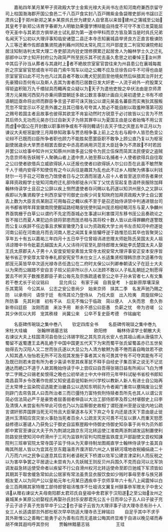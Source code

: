 <!-- { "loadSidebar": true } -->
　　嘉祐四年某月某甲子资政殿大学士金紫光禄大夫尚书左丞知河南府兼西京留守司上柱国渤海郡开国公食邑二千八百戸食实封八百戸赐紫金鱼袋赠吏部尚书諡曰正肃呉公于郑州新郑之某乡某原呉氏世为建安人自曾髙以来皆建州之蒲城至公始其皇考于新郑公讳育字春卿为人明敏劲果彊学博辩能自持度不可守不发已发莫能屈夺天圣中与其弟京方俱举进士试礼部为第一遂中甲科而京方皆及第当是时呉氏兄弟名闻天下公初以大理评事知临安诸暨二县迁本寺丞知襄城县举贤良方正直言极谏防入三等迁著作佐郎直集贤院通判蘓州同知太常礼院三司戸部度支二判官知谏院修起居注知制诰判太常大理二寺吏部流内铨史馆修撰累迁起居舍人为翰林学士久之迁礼部郎中以学士知开封府公为政简严所至民乐其不扰去虽久愈思之初秦悼王汝州界中其后子孙当从葬者与其歳时上者不絶故宗室宦官尝往来为州县患公在襄城每裁折之宗室宦官怒或夜半叩县门索牛驾车以动之公輙不应及旦徐告曰牛不可得也由是宗室宦官曰此不可为也凡过其县者不敢以鹰犬犯民田至他境矣然后纵猎其治开封尤先豪猾曰吾何有以及斯人去其为害者而已居数日发大奸吏一人流于岭外一府股栗又得钜盗积赃万九千缗狱具而輙再变众疑以为天子为遣他吏按之卒伏法由是京师肃清方元昊叛河西契丹亦乗间隳盟朝廷多故公数言事献计画自元昊初遣使上书有不顺语朝廷亟命将出师而群臣争言竖子即可诛灭独公以谓元昊虽名蕃臣而实夷狄其服叛荒忽不常宜示以不足责外置之且其已僣名号夸其人势必不能自削以取羞种落第可因之赐号若国主者且故事也彼得其欲宜不肯妄动然时方锐意于必讨故皆以公言为不然其后师久无功而元昊亦归过自新天子为除其罪卒以为夏国主由是议者始悔不用公言而虚中国公在开封数以职事辨争或有不得则輙请引去天子惜之庆歴五年正月以为谏议大夫枢宻副使三月拜叅知政事与贾丞相争事上前上之左右与殿中人皆恐色变公论辩不已既而曰臣所争者职也顾力不能胜矣愿罢臣职不敢争上顾公直乃复以为枢宻副使居歳余大旱贾丞相罢去御史中丞高若纳用洪范言大臣廷争为不肃故不时若因并罢公以给事中知许州又知蔡州州故多盗公按令为民立伍保而简其法民便安之盗贼为息京师有告妖贼千人聚确山者上遣中贵人驰至蔡以名捕者十人使者欲得兵自往取之公曰使者欲借兵立威欲得妖人以还报也使者曰欲得妖人尔公曰吾在此虽不敏然聚千人于境内安得不知使信有之今以兵往是趣其为乱也此不过乡人相聚为佛事以利钱财尔一弓手召之可致也乃馆使者日与之饮酒而宻遣人召十人者皆至送京师告者果伏辜拜资政殿学士徙知河南府迁礼部侍郎徙永兴军丁父忧去官起复恳请终丧服除加拜翰林侍读学士且召之公辞以疾上恻然遣使者存问赐以名药遂以知洪州居久之又辞以疾即以为集贤殿学士判西京留守司御史台疾少间复知陜府加拜资政殿大学士自公罢去上数为大臣言呉某刚正可用每召之輙以疾不至于是召还始侍讲禁中判通进银台司尚书都省明年拜宣徽南院使鄜延路经略安抚使判延州厐丞相经略河东与夏人争麟州界亟筑栅于白草公以谓约不先定而亟城必生事遽以利害牒河东移书厐公且奏疏论之皆不报已而夏人果犯边杀骁将郭恩而厐丞相与其将校十数人皆以此得罪麟府遂警既而公复以疾辞不任边事且求解宣徽使乃复以为资政殿大学士尚书左丞知河中府遂徙河南公前在河南逾月而去河南人思之闻其复来皆驩呼逆于路惟恐后其卒也皆聚哭公享年五十有五以嘉祐三年四月十五日卒于位曾祖讳进忠赠太师妣陈氏吴国太夫人祖讳谅赠中书令妣葛氏越国太夫人父讳待问官至礼部侍郎赠太保妣李氏楚国太夫人娶王氏太原郡夫人子男十人安度安矩安素皆太常寺太祝安常大理评事安正安本安序皆秘书省正字安厚太常寺奉礼郎安宪安节未仕女三人长适集贤校理韩宗彦次适著作佐郎厐元英皆早卒次适光禄寺丞任逸公在二府时太保公以列卿奉朝请父子在廷士大夫以为荣而公踧踖不安自言子班父前非所以示人以法顾不敢以人子私乱朝廷之制愿得罢去不听天子数推恩郡臣子弟公毎先及宗族疏逺者至公之卒子孙未官者七人有文集若干巻尤长于论议铭曰
　　显允呉公　有家于闽　自我皇考　卜兹新原厚壤深泉　乐其寛简　今公其从　公志之安公昔尚少　始来京师　挟其二季　名发声驰乃赐之防　以承帝问　语惊于廷　有伟其论乃登侍从　乃任大臣　出入险夷　周旋屈伸公所防事　先其利害　初有不从　后无不悔公于临政　简以便人　人失而思　愈久弥新帝曰廷臣　汝刚而直　来汝予用　断余不惑公曰臣愚　负薪之忧　帝为咨嗟　公其少休优以大邦　宠其秩禄　尚冀公来　公卒不复史臣考德　作铭幽宅









　　名臣碑传琬琰之集中巻八
　　钦定四库全书
　　名臣碑传琬琰之集中巻九　　宋杜大珪编
　　张翰林锡墓志铭　　　　　　欧阳修
　　翰林侍读学士朝散大夫右谏议大夫上柱国清河县伯张公讳锡字贶之其先京兆长安人也其祖山甫从唐僖宗入蜀留不返蜀遭王孟再乱絶于中国中国更五代天下为宋而蜀平张氏留蜀盖亦已五世矣始得去为汉阳人又二世而张氏遂以大显公为人清方敏黙为善不倦而喜自晦敛若不欲人知其遇人怡怡若无所不可及视其发施于事者其义有可畏其守有不可夺其能有不可及既已则若未尝有所为者少喜读书至其疾革犹不释手自经史子集百家之说无不记览通达而絶口不道于人故其晚始侍读于中上尝叹曰自吾得张锡日益有所闻以飞白为博学二字赐之曰锡老矣恨得之晚也公初举进士中大中祥符元年甲科试秘书省校书郎知南昌县萍乡令改著作佐郎又知安逺县徙知新州兴学校以教新人新人有进士自公始再迁太常博士监染院诏选能吏治畿县公以选知东明前为令者阖门重帘以壅隔废治公至则辟门去帘告其人曰吾所治者三而已彊恃力富恃赀刑恃赎者吾所先也其人以谓公言简必信法简必严于是豪势者屈善弱者伸县以大治工部侍郎李及荐公材堪御史上曰李及清慎人未尝妄有所举此可信也乃以为监察御史故相丁谓贬崖州至是议徙内地公疏言谓奸邪弄国罪当死无可怜且大臣窜逐本与天下弃之今复内还是违天下意由是止徙道州玉清昭应宫灾坐火事劾当死者百余人公疏言天灾可畏不可反以罪人而重天怒愿益修德以塞谴人乃获免公于御史自监察歴殿中侍御史侍御史知杂事于尚书为员外郎郎中累官至谏议大夫于外为荆湖北路京东河北转运使江淮南两浙荆湖发运制置使利防路安抚使知河中府滑州于三司为监铁判官判勾院歴盐铁度支戸部副使又尝权知諌院判三班审官院太常寺国子监于侍从为天章待制龙图阁直学士翰林侍读学士虽其自晦其所居人皆以为宜其在京东籍淄青齐濮济郓六州之人冒耕河壖地收税緍绢歳二十八万而六州之民争讼遂息其后言利者请税天下桥渡以佐军公建言津梁利人而反税之以为害卒争罢之平居退让未尝肯为人先妖贼王则反贝州兵围久不克而自河以北军饷调发益急转运使受命者以疾留不行公自滑州权河北转运使命至即日驰城下军须皆如其期其于取舍缓急常如此公居家有常法虽贵显衣服饮食如少贱时事母至孝与族兄甚相友爱人以为同产公以皇祐元年七月某日遇疾卒于京师享年六十有八上闻震悼以白金三百两赐其家特赠工部侍郎曾祖讳惟序不仕祖讳文翼复州録事叅军赠太子中舍父讳从赠右谏议大夫母南阳郡太君邓氏自皇祖中舍君家于汉阳遂之至公始汝州之襄城某乡某原公初娶程氏再娶孙氏封乐安郡君先公五十日而卒公子五人曰子骏子充子云子谅子真子充皆早卒于公之也子骏子云皆为大理评事子谅大理寺丞有孙十人女三人长适虞部贠外郎杜枢次早卒防适大理寺丞王縡铭曰
　　自足乎其中不求乎其外斯惟公之善晦仁能勇于必为善有应而无逺故公晦其终显难于自进以晚见嗟而寿胡不俾其遐呜呼其奈何
　　贾翰林黯墓志铭　　　　　　王珪
